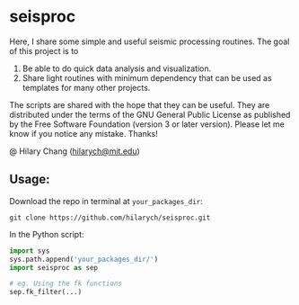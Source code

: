 # seisproc

Here, I share some simple and useful seismic processing routines. The goal of this project is to 

1. Be able to do quick data analysis and visualization.
2. Share light routines with minimum dependency that can be used as templates for many other projects.

The scripts are shared with the hope that they can be useful. They are distributed under the terms of the GNU General Public License as 
published by the Free Software Foundation (version 3 or later version). Please let me know if you notice any mistake. Thanks! 

@ Hilary Chang ([hilarych@mit.edu](mailto:hilarych@mit.edu))

## Usage:

Download the repo in terminal at `your_packages_dir`:
```console
git clone https://github.com/hilarych/seisproc.git
```

In the Python script:
```python
import sys
sys.path.append('your_packages_dir/')
import seisproc as sep

# eg. Using the fk functions
sep.fk_filter(...) 
```



